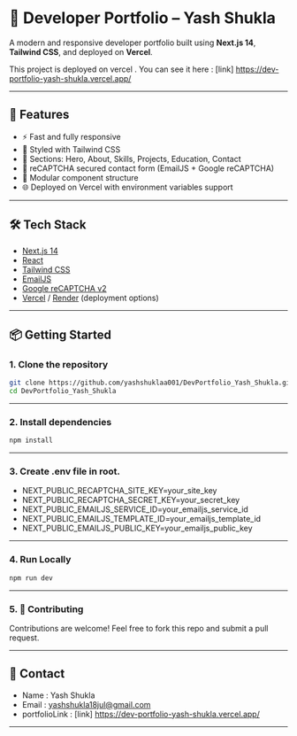 # 💼 Developer Portfolio – Yash Shukla

A modern and responsive developer portfolio built using **Next.js 14**, **Tailwind CSS**, and deployed on **Vercel**.

This project is deployed on vercel .
You can see it here : [link] https://dev-portfolio-yash-shukla.vercel.app/

---

## 🚀 Features

- ⚡ Fast and fully responsive
- 🎨 Styled with Tailwind CSS
- 🧠 Sections: Hero, About, Skills, Projects, Education, Contact
- 🔐 reCAPTCHA secured contact form (EmailJS + Google reCAPTCHA)
- 🧩 Modular component structure
- 🌐 Deployed on Vercel with environment variables support

---

## 🛠 Tech Stack

- [Next.js 14](https://nextjs.org/)
- [React](https://react.dev/)
- [Tailwind CSS](https://tailwindcss.com/)
- [EmailJS](https://www.emailjs.com/)
- [Google reCAPTCHA v2](https://www.google.com/recaptcha/)
- [Vercel](https://vercel.com/) / [Render](https://render.com/) (deployment options)

---

## 📦 Getting Started

### 1. Clone the repository

```bash
git clone https://github.com/yashshuklaa001/DevPortfolio_Yash_Shukla.git
cd DevPortfolio_Yash_Shukla
```

---

### 2. Install dependencies

```bash
npm install
```

---

### 3. Create .env file in root.

- NEXT_PUBLIC_RECAPTCHA_SITE_KEY=your_site_key
- NEXT_PUBLIC_RECAPTCHA_SECRET_KEY=your_secret_key
- NEXT_PUBLIC_EMAILJS_SERVICE_ID=your_emailjs_service_id
- NEXT_PUBLIC_EMAILJS_TEMPLATE_ID=your_emailjs_template_id
- NEXT_PUBLIC_EMAILJS_PUBLIC_KEY=your_emailjs_public_key

---

### 4. Run Locally 

```bash
npm run dev
```

---

### 5. 🤝 Contributing

Contributions are welcome! Feel free to fork this repo and submit a pull request.

---

## 👋 Contact

- Name : Yash Shukla
- Email : yashshukla18jul@gmail.com
- portfolioLink : [link] https://dev-portfolio-yash-shukla.vercel.app/

---
